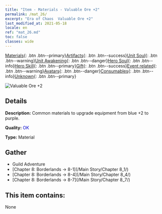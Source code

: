 ```yaml
---
title: "Item - Materials - Valuable Ore +2"
permalink: /mat_26/
excerpt: "Era of Chaos  Valuable Ore +2"
last_modified_at: 2021-05-18
locale: en
ref: "mat_26.md"
toc: false
classes: wide
---
```

 [Materials](/Items/){: .btn .btn--primary}[Artifacts](/Items/Artifacts/){: .btn .btn--success}[Unit Soul](/Items/UnitSoul/){: .btn .btn--warning}[Unit Awakening](/Items/UnitAwakening/){: .btn .btn--danger}[Hero Soul](/Items/HeroSoul/){: .btn .btn--info}[Hero Skill](/Items/HeroSkill/){: .btn .btn--primary}[Gift](/Items/Gift/){: .btn .btn--success}[Event related](/Items/Events/){: .btn .btn--warning}[Avatars](/Items/Avatars/){: .btn .btn--danger}[Consumables](/Items/Consumables/){: .btn .btn--info}[Unknown](/Items/Unknown/){: .btn .btn--primary}

 ![Valuable Ore +2](/images/t/i_cailiao_kuangshi1.png)

## Details
 **Description:** Common materials to upgrade equipment from blue +2 to purple.

 **Quality:** <span style="color: #0000CD">OK</span>

 **Type:** Material

## Gather

*    Guild Adventure 
*    [Chapter 8: Borderlands -> 8-1](/Main Story/Chapter 8_1/) 
*    [Chapter 8: Borderlands -> 8-4](/Main Story/Chapter 8_4/) 
*    [Chapter 8: Borderlands -> 8-7](/Main Story/Chapter 8_7/) 

## This item contains:

  None

